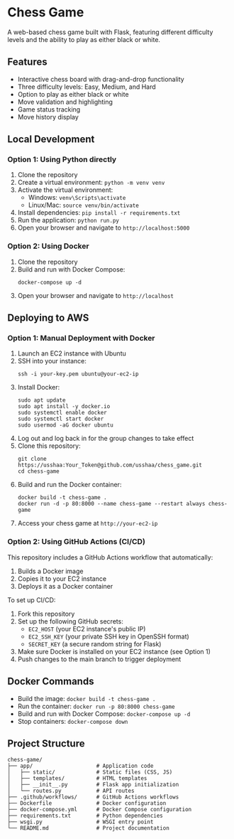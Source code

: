 # Chess Game

A web-based chess game built with Flask, featuring different difficulty levels and the ability to play as either black or white.

## Features

- Interactive chess board with drag-and-drop functionality
- Three difficulty levels: Easy, Medium, and Hard
- Option to play as either black or white
- Move validation and highlighting
- Game status tracking
- Move history display

## Local Development

### Option 1: Using Python directly

1. Clone the repository
2. Create a virtual environment: `python -m venv venv`
3. Activate the virtual environment:
   - Windows: `venv\Scripts\activate`
   - Linux/Mac: `source venv/bin/activate`
4. Install dependencies: `pip install -r requirements.txt`
5. Run the application: `python run.py`
6. Open your browser and navigate to `http://localhost:5000`

### Option 2: Using Docker

1. Clone the repository
2. Build and run with Docker Compose:
   ```
   docker-compose up -d
   ```
3. Open your browser and navigate to `http://localhost`

## Deploying to AWS

### Option 1: Manual Deployment with Docker

1. Launch an EC2 instance with Ubuntu
2. SSH into your instance:
   ```
   ssh -i your-key.pem ubuntu@your-ec2-ip
   ```
3. Install Docker:
   ```
   sudo apt update
   sudo apt install -y docker.io
   sudo systemctl enable docker
   sudo systemctl start docker
   sudo usermod -aG docker ubuntu
   ```
4. Log out and log back in for the group changes to take effect
5. Clone this repository:
   ```
   git clone https://usshaa:Your_Token@github.com/usshaa/chess_game.git
   cd chess-game
   ```
6. Build and run the Docker container:
   ```
   docker build -t chess-game .
   docker run -d -p 80:8000 --name chess-game --restart always chess-game
   ```
7. Access your chess game at `http://your-ec2-ip`

### Option 2: Using GitHub Actions (CI/CD)

This repository includes a GitHub Actions workflow that automatically:
1. Builds a Docker image
2. Copies it to your EC2 instance
3. Deploys it as a Docker container

To set up CI/CD:
1. Fork this repository
2. Set up the following GitHub secrets:
   - `EC2_HOST` (your EC2 instance's public IP)
   - `EC2_SSH_KEY` (your private SSH key in OpenSSH format)
   - `SECRET_KEY` (a secure random string for Flask)
3. Make sure Docker is installed on your EC2 instance (see Option 1)
4. Push changes to the main branch to trigger deployment

## Docker Commands

- Build the image: `docker build -t chess-game .`
- Run the container: `docker run -p 80:8000 chess-game`
- Build and run with Docker Compose: `docker-compose up -d`
- Stop containers: `docker-compose down`

## Project Structure

```
chess-game/
├── app/                    # Application code
│   ├── static/             # Static files (CSS, JS)
│   ├── templates/          # HTML templates
│   ├── __init__.py         # Flask app initialization
│   └── routes.py           # API routes
├── .github/workflows/      # GitHub Actions workflows
├── Dockerfile              # Docker configuration
├── docker-compose.yml      # Docker Compose configuration
├── requirements.txt        # Python dependencies
├── wsgi.py                 # WSGI entry point
└── README.md               # Project documentation
```
